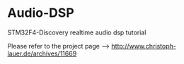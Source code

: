 # Audio-DSP
STM32F4-Discovery realtime audio dsp tutorial

Please refer to the project page --> http://www.christoph-lauer.de/archives/11669
